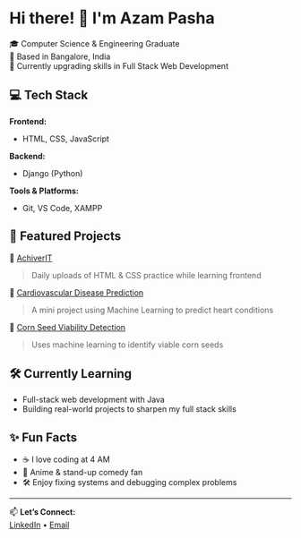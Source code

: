  # Hi there! 👋 I'm Azam Pasha

🎓 Computer Science & Engineering Graduate  
📍 Based in Bangalore, India  
🚀 Currently upgrading skills in Full Stack Web Development

## 💻 Tech Stack

**Frontend:**  
- HTML, CSS, JavaScript

**Backend:**  
- Django (Python)

**Tools & Platforms:**  
- Git, VS Code, XAMPP

## 📂 Featured Projects

🔹 [AchiverIT](https://github.com/Azam-aa/AchiverIT)  
> Daily uploads of HTML & CSS practice while learning frontend

🔹 [Cardiovascular Disease Prediction](https://github.com/Azam-aa/cardio-disease-prediction)  
> A mini project using Machine Learning to predict heart conditions

🔹 [Corn Seed Viability Detection](https://github.com/Azam-aa/corn-seed-viability)  
> Uses machine learning to identify viable corn seeds

## 🛠️ Currently Learning
- Full-stack web development with Java
- Building real-world projects to sharpen my full stack skills

## ✨ Fun Facts
- ☕ I love coding at 4 AM  
- 🎥 Anime & stand-up comedy fan  
- 🛠️ Enjoy fixing systems and debugging complex problems

---

📫 **Let’s Connect:**  
[LinkedIn](www.linkedin.com/in/azam-pasha01) • [Email](azamp442@gmail.com) 

